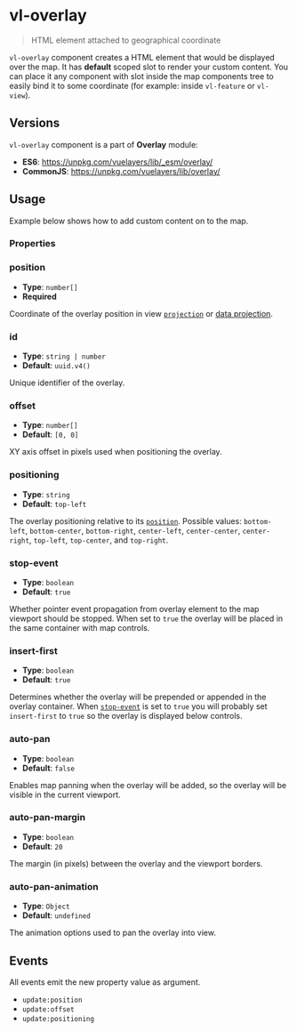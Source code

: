 # vl-overlay

> HTML element attached to geographical coordinate

`vl-overlay` component creates a HTML element that would be displayed over 
the map. It has **default** scoped slot to render your custom content. You can
place it any component with slot inside the map components tree to easily bind
it to some coordinate (for example: inside `vl-feature` or `vl-view`).

## Versions

`vl-overlay` component is a part of **Overlay** module:

- **ES6**: https://unpkg.com/vuelayers/lib/_esm/overlay/
- **CommonJS**: https://unpkg.com/vuelayers/lib/overlay/

## Usage

Example below shows how to add custom content on to the map.

<vuep template="#usage-example"></vuep>

<script v-pre type="text/x-template" id="usage-example">
<template>
  <vl-map :load-tiles-while-animating="true" :load-tiles-while-interacting="true" style="height: 400px">
    <vl-view :zoom.sync="zoom" :center.sync="center" :rotation.sync="rotation"></vl-view>

    <vl-layer-tile id="osm">
      <vl-source-osm></vl-source-osm>
    </vl-layer-tile>

    <vl-overlay id="overlay" :position="overlayCoordinate">
      <template slot-scope="scope">
        <div class="overlay-content">
          Hello world!<br>
          Position: {{ scope.position }}
        </div>
      </template>
    </vl-overlay>
  </vl-map>
</template>

<script>
  export default {
    data () {
      return { 
        zoom: 2,
        center: [0, 0],
        rotation: 0,
        overlayCoordinate: [30, 30],
      }
    },
  }
</script>
</script>

### Properties

### position

- **Type**: `number[]`
- **Required**

Coordinate of the overlay position in view [`projection`](component/view.md#projection) or 
[data projection](quickstart#global-data-projection).

### id

- **Type**: `string | number`
- **Default**: `uuid.v4()` 

Unique identifier of the overlay.

### offset

- **Type**: `number[]`
- **Default**: `[0, 0]`

XY axis offset in pixels used when positioning the overlay.

### positioning

- **Type**: `string`
- **Default**: `top-left`

The overlay positioning relative to its [`position`](#position).  Possible values: `bottom-left`, 
`bottom-center`, `bottom-right`, `center-left`, `center-center`, `center-right`, `top-left`, `top-center`, 
and `top-right`.

### stop-event

- **Type**: `boolean`
- **Default**: `true`

Whether pointer event propagation from overlay element to the map viewport should be stopped. When set to `true`
the overlay will be placed in the same container with map controls.

### insert-first

- **Type**: `boolean`
- **Default**: `true`

Determines whether the overlay will be prepended or appended in the overlay container. 
When [`stop-event`](#stop-event) is set to `true` you will probably set `insert-first` to `true` 
so the overlay is displayed below controls.  

### auto-pan

- **Type**: `boolean`
- **Default**: `false`

Enables map panning when the overlay will be added, so the overlay will be visible in the current viewport.

### auto-pan-margin

- **Type**: `boolean`
- **Default**: `20`

The margin (in pixels) between the overlay and the viewport borders.

### auto-pan-animation

- **Type**: `Object`
- **Default**: `undefined` 

The animation options used to pan the overlay into view.

## Events

All events emit the new property value as argument.

- `update:position`
- `update:offset`
- `update:positioning`
